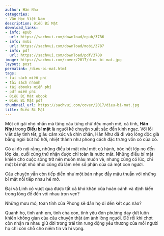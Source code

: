 ```yaml
---
author: Hân Như
categories:
- Văn Học Việt Nam
description: Điều Bí Mật
download_links:
- info: epub
  url: https://sachvui.com/download/epub/3786
- info: mobi
  url: https://sachvui.com/download/mobi/3787
- info: pdf
  url: https://sachvui.com/download/pdf/3788
image: https://sachvui.com/cover/2017/dieu-bi-mat.jpg
layout: post
permalink: /dieu-bi-mat.html
tags:
- tải sách miễn phí
- tải sách nhanh
- tải ebooks miễn phí
- pdf miễn phí
- Điều Bí Mật ebook
- Điều Bí Mật pdf
thumbnail_url: https://sachvui.com/cover/2017/dieu-bi-mat.jpg
title: Điều Bí Mật
---
```


 <div class="item-desc text-justify"> <p>Một cô gái nhỏ nhắn mà từng câu từng chữ đều mạnh mẽ, cá tính, <strong>Hân Như</strong> trong <strong>Điều bí mật</strong> là người kể chuyện xuất sắc đến kinh ngạc. Với lối viết dày tình tết, giàu cảm xúc và chín chắn, Hân Như đã đi vào lòng độc giả bằng ngòi bút hồ hởi, nhiệt thành như phong cách đặc trưng vốn có của cô.</p><p>Có ai đó nói rằng, những điều bí mật như một củ hành, bóc hết lớp nọ đến lớp kia, cuối cùng thứ nhận được chỉ toàn là nước mắt. Những điều bí mật khiến cho cuộc sống trở nên muôn màu muôn vẻ, nhưng cũng có lúc, chỉ một bí mật nhỏ nhoi cũng đủ làm nên số phận của cả một con người.</p><p>Câu chuyện vẫn còn tiếp diễn như một bản nhạc đầy mâu thuẫn với những bí mật nối tiếp nhau hé mở.</p><p>Đại và Linh có vượt qua được tất cả khó khăn của hoàn cảnh và định kiến trong lòng để đến với nhau trọn vẹn?</p><p>Những mưu mô, toan tính của Phong sẽ dẫn họ đi đến kết cục nào?</p><p>Quanh họ, tình anh em, tình cha con, tình yêu đơn phương day dứt luôn khiến không gian của câu chuyện thật ám ảnh lòng người. Để rồi khi chợt còn nhận ra nhau giữ đời trong trái tim rung động yêu thương của mỗi người họ chỉ còn chỗ cho niềm tin và hi vọng.</p> </div>